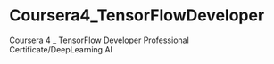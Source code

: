 # Coursera4_TensorFlowDeveloper
Coursera 4 _ TensorFlow Developer Professional Certificate/DeepLearning.AI
